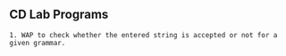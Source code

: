 ## CD Lab Programs
    1. WAP to check whether the entered string is accepted or not for a given grammar.